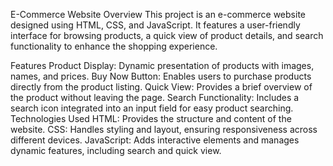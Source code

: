 E-Commerce Website
Overview
This project is an e-commerce website designed using HTML, CSS, and JavaScript. It features a user-friendly interface for browsing products, a quick view of product details, and search functionality to enhance the shopping experience.

Features
Product Display: Dynamic presentation of products with images, names, and prices.
Buy Now Button: Enables users to purchase products directly from the product listing.
Quick View: Provides a brief overview of the product without leaving the page.
Search Functionality: Includes a search icon integrated into an input field for easy product searching.
Technologies Used
HTML: Provides the structure and content of the website.
CSS: Handles styling and layout, ensuring responsiveness across different devices.
JavaScript: Adds interactive elements and manages dynamic features, including search and quick view.
